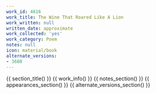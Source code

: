 ```yaml
---
work_id: 4616
work_title: The Wine That Roared Like A Lion
work_written: null
written_date: approximate
work_collected: 'yes'
work_category: Poem
notes: null
icon: material/book
alternate_versions:
- 3608
---
```


{{ section_title() }}
{{ work_info() }}
{{ notes_section() }}
{{ appearances_section() }}
{{ alternate_versions_section() }}